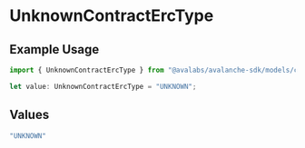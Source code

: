 # UnknownContractErcType

## Example Usage

```typescript
import { UnknownContractErcType } from "@avalabs/avalanche-sdk/models/components";

let value: UnknownContractErcType = "UNKNOWN";
```

## Values

```typescript
"UNKNOWN"
```
